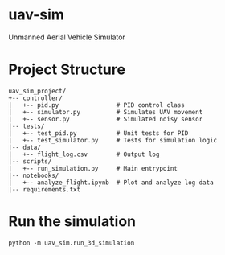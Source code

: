 # uav-sim
Unmanned Aerial Vehicle Simulator

# Project Structure
```
uav_sim_project/
+-- controller/
|   +-- pid.py                # PID control class
|   +-- simulator.py          # Simulates UAV movement
|   +-- sensor.py             # Simulated noisy sensor
|-- tests/
|   +-- test_pid.py           # Unit tests for PID
|   +-- test_simulator.py     # Tests for simulation logic
|-- data/
|   +-- flight_log.csv        # Output log
|-- scripts/
|   +-- run_simulation.py     # Main entrypoint
|-- notebooks/
|   +-- analyze_flight.ipynb  # Plot and analyze log data
|-- requirements.txt
```

# Run the simulation
```
python -m uav_sim.run_3d_simulation
```

[//]: # (# Plot the results)

[//]: # (```)

[//]: # (python plot.py)

[//]: # (```)
